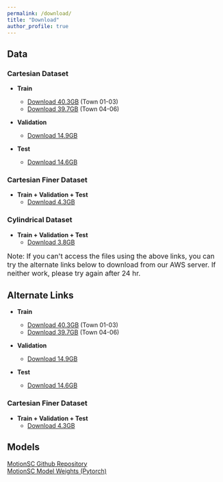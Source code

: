 ```yaml
---
permalink: /download/
title: "Download"
author_profile: true
---
```


## Data

<!-- blank line -->

### Cartesian Dataset
* <b>Train</b> 
    * <a href="https://www.dropbox.com/s/colr0tqiqcwiuto/train_cartesian_13.zip?dl=0">Download 40.3GB</a> (Town 01-03)
    * <a href="https://www.dropbox.com/s/cm0qhmcwj1mz2tx/train_cartesian_46.zip?dl=0">Download 39.7GB</a> (Town 04-06)

* <b>Validation</b> 
    * <a href="https://www.dropbox.com/s/6aazdgg71n2aa0y/val_cartesian.zip?dl=0">Download 14.9GB</a>

* <b>Test</b> 
    * <a href="https://www.dropbox.com/s/4aprfo1zdg4g57z/test_cartesian.zip?dl=0">Download 14.6GB</a>


### Cartesian Finer Dataset
* <b>Train + Validation + Test</b>
    * <a href="https://www.dropbox.com/s/9d78c3hqxf6iwvy/eval_fine.zip?dl=0">Download 4.3GB</a>

### Cylindrical Dataset
* <b>Train + Validation + Test</b>
    * <a href="https://www.dropbox.com/s/eb074zjfilri1ka/eval_cylindrical.zip?dl=0">Download 3.8GB</a>


<font size="3">Note: If you can't access the files using the above links, you can try the alternate links below to download from our AWS server. If neither work, please try again after 24 hr.</font> 
    

## Alternate Links

* <b>Train</b> 
    * <a href="https://curly-dataset-public.s3.us-east-2.amazonaws.com/CARLA/train_cartesian_13.zip">Download 40.3GB</a> (Town 01-03)
    * <a href="https://curly-dataset-public.s3.us-east-2.amazonaws.com/CARLA/train_cartesian_46.zip">Download 39.7GB</a> (Town 04-06)

* <b>Validation</b> 
    * <a href="https://curly-dataset-public.s3.us-east-2.amazonaws.com/CARLA/val_cartesian.zip">Download 14.9GB</a>

* <b>Test</b> 
    * <a href="https://curly-dataset-public.s3.us-east-2.amazonaws.com/CARLA/test_cartesian.zip">Download 14.6GB</a>


### Cartesian Finer Dataset
* <b>Train + Validation + Test</b>
    * <a href="https://curly-dataset-public.s3.us-east-2.amazonaws.com/CARLA/eval_fine.zip">Download 4.3GB</a>


## Models
<div class="DOWNLOAD-block">
    <a href="https://github.com/UMich-CURLY/3DMapping">MotionSC Github Repository</a>
</div>
<div class="DOWNLOAD-block">
    <a href="https://github.com/UMich-CURLY/3DMapping/tree/main/Models/Weights">MotionSC Model Weights (Pytorch)</a>
</div>
